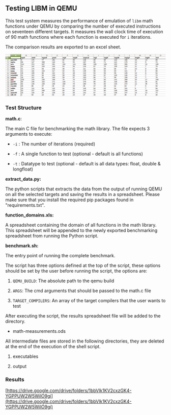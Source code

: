 ## Testing LIBM in QEMU

This test system measures the performance of emulation of `libm` math functions under QEMU by comparing the number of executed instructions on seventeen different targets. It measures the wall clock time of execution of 90 math functions where each function is executed for `i` iterations.

The comparison results are exported to an excel sheet.

![Example](example.png)

### Test Structure

**math.c**:

The main C file for benchmarking the math library. The file expects 3 arguments to execute:

- `-i` : The number of iterations (required)

- `-f` : A single function to test (optional - default is all functions)

- `-t` : Datatype to test (optional - default is all data types: float, double & longfloat)

**extract_data.py:**

The python scripts that extracts the data from the output of running QEMU on all the selected targets and saving the results in a spreadsheet. Please make sure that you install the required pip packages found in "requirements.txt".

**function_domains.xls:**

A spreadsheet containing the domain of all functions in the math library. This spreadsheet will be appended to the newly exported benchmarking spreadsheet from running the Python script.

**benchmark.sh:**

The entry point of running the complete benchmark.

The script has three options defined at the top of the script, these options should be set by the user before running the script, the options are:

1. `QEMU_BUILD`: The absolute path to the qemu build

2. `ARGS`: The cmd arguments that should be passed to the math.c file

3. `TARGET_COMPILERS`: An array of the target compilers that the user wants to test

After executing the script, the results spreadsheet file will be added to the directory.

- math-measurements.ods

All intermediate files are stored in the following directories, they are deleted at the end of the execution of the shell script.

1. executables

2. output

### Results

[https://drive.google.com/drive/folders/1bbVlk1KV2cxzGK4-YGPPUW2W5WilO9gi](https://drive.google.com/drive/folders/1bbVlk1KV2cxzGK4-YGPPUW2W5WilO9gi)
